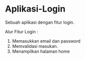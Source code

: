 # Aplikasi-Login
Sebuah aplikasi dengan fitur login.

Alur Fitur Login :
1. Memasukkan email dan password
2. Memvalidasi masukan.
3. Menampilkan halaman home
